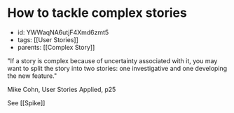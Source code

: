 # How to tackle complex stories
* id: YWWaqNA6utjF4Xmd6zmt5
* tags: [[User Stories]]
* parents: [[Complex Story]]

"If a story is complex because of uncertainty associated with it, you may want to split the story into two stories: one investigative and one developing the new feature."

Mike Cohn, User Stories Applied, p25

See [[Spike]]